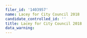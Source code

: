 ```yaml
---
filer_id: '1403957'
name: Lacey for City Council 2018
candidate_controlled_id: ''
title: Lacey for City Council 2018
data_warning: 
---
```

